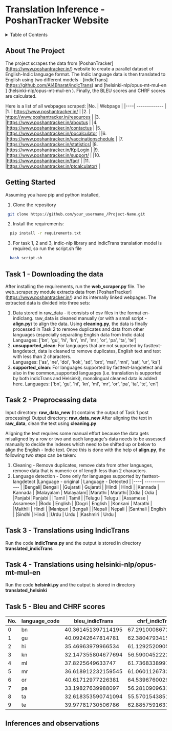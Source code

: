 # Translation Inference - PoshanTracker Website

<!-- TABLE OF CONTENTS -->
<details>
  <summary>Table of Contents</summary>
  <ol>
    <li>
      <a href="#about-the-project">About The Project</a>
    </li>
    <li>
      <a href="#getting-started">Getting Started</a>
    </li>
    <li><a href="#task1">Task 1</a></li>
    <li><a href="#task2">Task 2</a></li>
    <li><a href="#task3">Task 3</a></li>
    <li><a href="#task4">Task 4</a></li>
    <li><a href="#task5">Task 5</a></li>
    <li><a href="#observations">Observations</a></li>
  </ol>
</details>


<!-- ABOUT THE PROJECT -->
## About The Project
The project scrapes the data from [PoshanTracker] (https://www.poshantracker.in/) website to create a parallel dataset of English-Indic language format. The Indic language data is then translated to English using two different models - [indicTrans] (https://github.com/AI4Bharat/indicTrans) and [helsinki-nlp/opus-mt-mul-en ] (helsinki-nlp/opus-mt-mul-en ). Finally, the BLEU scores and CHRF scores are calculated.

Here is a list of all webpages scraped:
|No. | Webpage  |
|----| ------------- | 
|1. | https://www.poshantracker.in/ | 
|2. | https://www.poshantracker.in/resources | 
|3. |https://www.poshantracker.in/aboutus |
|4. |https://www.poshantracker.in/contactus |
|5. |https://www.poshantracker.in/pocalculator |
|6. |https://www.poshantracker.in/vaccinationschedule |
|7. |https://www.poshantracker.in/statistics| 
|8. |https://www.poshantracker.in/KpiLogin |
|9. |https://www.poshantracker.in/support/ |
|10. |https://www.poshantracker.in/faq/ |
|11. |https://www.poshantracker.in/ptcalculator/ |

<!-- GETTING STARTED -->
## Getting Started
Assuming you have pip and python installed,
1. Clone the repository
  ```sh
   git clone https://github.com/your_username_/Project-Name.git
   ```
 2. Install the requirements:
 ```sh
   pip install -r requirements.txt
   ```
 3. For task 1, 2 and 3, indic-nlp library and indicTrans translation model is required, so run the script.sh file
 ```sh
   bash script.sh
   ```
<!-- Task 1 -->
## Task 1 - Downloading the data

After installing the requirements, run the **web_scraper.py** file. The web_scraper.py module extracts data from [PoshanTracker] (https://www.poshantracker.in/) and its internally linked webpages.
The extracted data is divided into three sets:
1. Data stored in raw_data - it consists of csv files in the format en-indiclang. raw_data is cleaned manually (or with a small script - **align.py**) to align the data. Using **cleaning.py**, the data is finally processed in Task 2 to remove duplicates and data from other languages (especially separating English data from Indic data) </br>
Languages: ['bn', 'gu', 'hi', 'kn', 'ml', 'mr', 'or', 'pa', 'ta', 'te']
2. **unsupported_clean**: For languages that are not supported by fasttext-langdetect, data is cleaned to remove duplicates, English text and text with less than 2 characters.</br>
Languages: ['as', 'ne', 'doi', 'kok', 'sd', 'brx', 'mai', 'mni', 'sat', 'ur', 'ks']
3. **supported_clean**: For languages supported by fasttext-langdetect and also in the common_supported languages (i.e. translation is supported by both indicTrans and Helsinki), monolingual cleaned data is added here. 
Languages: ['bn', 'gu', 'hi', 'kn', 'ml', 'mr', 'or', 'pa', 'ta', 'te', 'en']

<!-- Task 2 -->
## Task 2 - Preprocessing data
Input directory: **raw_data_new**  (It contains the output of Task 1 post processing)
Output directory: **raw_data_new** 
After aligning the text in **raw_data**, clean the text using **cleaning.py**

Aligning the text requires some manual effort because the data gets misaligned by a row or two and each language's data needs to be assessed manually to decide the indexes which need to be shifted up or below to align the English - Indic text. Once this is done with the help of **align.py**, the following two steps can be taken:

1. Cleaning - Remove duplicates, remove data from other languages, remove data that is numeric or of length less than 2 characters.
2. Language detection - Done only for languages supported by fasttext-langdetect
|Language - original | Language - Detected |
|----| ------------- | 
|Bengali| Bengali |
|Gujarati | Gujarati |
|Hindi | Hindi |
|Kannada | Kannada |
|Malayalam | Malayalam|
|Marathi | Marathi|
|Odia | Odia |
|Panjabi |Panjabi |
|Tamil | Tamil |
|Telugu | Telugu |
|Assamese | Assamese |
|Bodo | English |
|Dogri | English |
|Konkani | Marathi |
|Maithili | Hindi |
|Manipuri | Bengali |
|Nepali | Nepali |
|Santhali | English |
|Sindhi | Hindi |
|Urdu | Urdu |
|Kashmiri | Urdu |

<!-- Task 3 -->
## Task 3 - Translations using IndicTrans
Run the code **indicTrans.py** and the output is stored in directory **translated_indicTrans**

<!-- Task 4 -->
## Task 4 - Translations using helsinki-nlp/opus-mt-mul-en 

Run the code **helsinki.py** and the output is stored in directory **translated_helsinki**

<!-- Task 5 -->
## Task 5 - Bleu and CHRF scores

|No. |language_code|bleu_indicTrans   |chrf_indicTrans   |bleu_helsinki     |chrf_helsinki     |
|------|-------------|------------------|------------------|------------------|------------------|
|0     |bn           |40.361451397114195|67.29100086720587 |15.008718294521943|38.459893968335855|
|1     |gu           |40.09242647814781 |62.38047934152201 |17.519435117029424|41.67385242030943 |
|2     |hi           |35.46963979966534 |61.12925209053163 |11.225427865557949|38.59222728367872 |
|3     |kn           |32.147355804677694|56.59004522220443 |15.618151502462212|38.06799170855191 |
|4     |ml           |37.8225649633747  |61.7368338997521  |15.2814778557767  |39.55520687508669 |
|5     |mr           |36.618912232159545|61.060112673233135|15.732443365648534|40.030517925746025|
|6     |or           |40.61712977226381 |64.53967600298299 |11.310679447675124|36.57590226441299 |
|7     |pa           |33.19827639988097 |56.28109096317498 |16.424478002794018|40.2022064113979  |
|8     |ta           |32.618353590741094|55.570154385196666|14.990324396869909|38.452540317035634|
|9     |te           |39.97781730506786 |62.885759163173674|20.18320840530373 |43.50483959356902 |


<!-- Observations -->
## Inferences and observations




